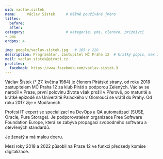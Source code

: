```yaml
---
uid: vaclav.sistek
name:     Václav Šístek  	# běžně používáné jméno
titles:
  before:
  after:
category:                   # kategorie: pms, clenove, priznivci
- pms
ordpms: 4

img: people/vaclav-sistek.jpg   # 165 x 220
description: Programátor, zastupitel MČ Praha 12  # kratký popis, max 160 znaků
mail: vaclav.sistek@pirati.cz
profiles:
  facebook: https://www.facebook.com/vaclav.sistek.9
---
```


Václav Šístek (* 27. května 1984) je členem Pirátské strany, od roku 2018 zastupitelem MČ Praha 12 za klub Piráti s podporou Zelených. Václav se narodil v Praze, první polovinu života však prožil v Přerově, po maturitě a krátké epizodě na Univerzitě Palackého v Olomouci se vrátil do Prahy. Od roku 2017 žije v Modřanech.

Profesí IT expert se specializací na DevOps a QA automatizaci (SUSE, Oracle, Pure Storage). Je podporovatelem organizace Free Software Foundation Europe, která se zabývá propagací svobodného softwaru a otevřených standardů.

Je ženatý a má malou dceru.

Mezi roky 2018 a 2022 působil na Praze 12 ve funkci předsedy komise digitalizace.
